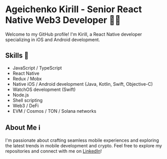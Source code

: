 # Ageichenko Kirill - Senior React Native Web3 Developer 👨‍💻

Welcome to my GitHub profile! I'm Kirill, a React Native developer specializing in iOS and Android development.

## Skills 🚀

- JavaScript / TypeScript
- React Native
- Redux / Mobx
- Native iOS / Android development (Java, Kotlin, Swift, Objective-C)
- WatchOS development (Swift)
- Node.js
- Shell scripting
- Web3 / DeFi
- EVM / Cosmos / TON / Solana networks

## About Me ℹ️

I'm passionate about crafting seamless mobile experiences and exploring the latest trends in mobile development and crypto. Feel free to explore my repositories and connect with me on [LinkedIn](https://www.linkedin.com/in/agkirill)!
